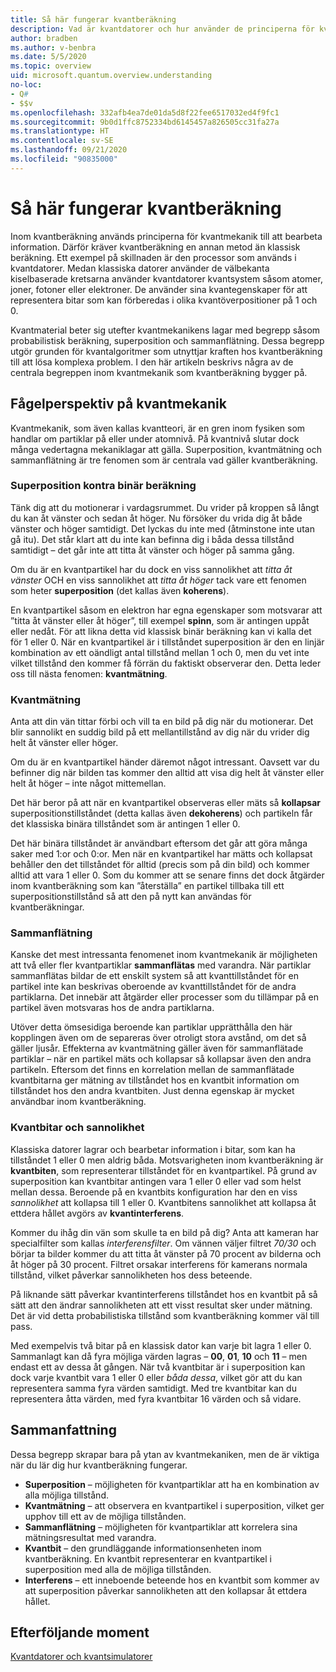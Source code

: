 ```yaml
---
title: Så här fungerar kvantberäkning
description: Vad är kvantdatorer och hur använder de principerna för kvantmekanik?
author: bradben
ms.author: v-benbra
ms.date: 5/5/2020
ms.topic: overview
uid: microsoft.quantum.overview.understanding
no-loc:
- Q#
- $$v
ms.openlocfilehash: 332afb4ea7de01da5d8f22fee6517032ed4f9fc1
ms.sourcegitcommit: 9b0d1ffc8752334bd6145457a826505cc31fa27a
ms.translationtype: HT
ms.contentlocale: sv-SE
ms.lasthandoff: 09/21/2020
ms.locfileid: "90835000"
---
```

# <a name="understanding-quantum-computing"></a>Så här fungerar kvantberäkning

Inom kvantberäkning används principerna för kvantmekanik till att bearbeta information. Därför kräver kvantberäkning en annan metod än klassisk beräkning. Ett exempel på skillnaden är den processor som används i kvantdatorer. Medan klassiska datorer använder de välbekanta kiselbaserade kretsarna använder kvantdatorer kvantsystem såsom atomer, joner, fotoner eller elektroner. De använder sina kvantegenskaper för att representera bitar som kan förberedas i olika kvantöverpositioner på 1 och 0.  

Kvantmaterial beter sig utefter kvantmekanikens lagar med begrepp såsom probabilistisk beräkning, superposition och sammanflätning. Dessa begrepp utgör grunden för kvantalgoritmer som utnyttjar kraften hos kvantberäkning till att lösa komplexa problem. I den här artikeln beskrivs några av de centrala begreppen inom kvantmekanik som kvantberäkning bygger på.

## <a name="a-birds-eye-view-of-quantum-mechanics"></a>Fågelperspektiv på kvantmekanik

Kvantmekanik, som även kallas kvantteori, är en gren inom fysiken som handlar om partiklar på eller under atomnivå. På kvantnivå slutar dock många vedertagna mekaniklagar att gälla. Superposition, kvantmätning och sammanflätning är tre fenomen som är centrala vad gäller kvantberäkning.  

### <a name="superposition-vs-binary-computing"></a>Superposition kontra binär beräkning

Tänk dig att du motionerar i vardagsrummet. Du vrider på kroppen så långt du kan åt vänster och sedan åt höger. Nu försöker du vrida dig åt både vänster och höger samtidigt. Det lyckas du inte med (åtminstone inte utan gå itu).  Det står klart att du inte kan befinna dig i båda dessa tillstånd samtidigt – det går inte att titta åt vänster och höger på samma gång.

Om du är en kvantpartikel har du dock en viss sannolikhet att *titta åt vänster* OCH en viss sannolikhet att *titta åt höger* tack vare ett fenomen som heter **superposition** (det kallas även **koherens**).

En kvantpartikel såsom en elektron har egna egenskaper som motsvarar att ”titta åt vänster eller åt höger”, till exempel **spinn**, som är antingen uppåt eller nedåt. För att likna detta vid klassisk binär beräkning kan vi kalla det för 1 eller 0. När en kvantpartikel är i tillståndet superposition är den en linjär kombination av ett oändligt antal tillstånd mellan 1 och 0, men du vet inte vilket tillstånd den kommer få förrän du faktiskt observerar den. Detta leder oss till nästa fenomen: **kvantmätning**.

### <a name="quantum-measurement"></a>Kvantmätning

Anta att din vän tittar förbi och vill ta en bild på dig när du motionerar. Det blir sannolikt en suddig bild på ett mellantillstånd av dig när du vrider dig helt åt vänster eller höger.

Om du är en kvantpartikel händer däremot något intressant. Oavsett var du befinner dig när bilden tas kommer den alltid att visa dig helt åt vänster eller helt åt höger – inte något mittemellan.

Det här beror på att när en kvantpartikel observeras eller mäts så **kollapsar** superpositionstillståndet (detta kallas även **dekoherens**) och partikeln får det klassiska binära tillståndet som är antingen 1 eller 0.

Det här binära tillståndet är användbart eftersom det går att göra många saker med 1:or och 0:or. Men när en kvantpartikel har mätts och kollapsat behåller den det tillståndet för alltid (precis som på din bild) och kommer alltid att vara 1 eller 0. Som du kommer att se senare finns det dock åtgärder inom kvantberäkning som kan ”återställa” en partikel tillbaka till ett superpositionstillstånd så att den på nytt kan användas för kvantberäkningar.

### <a name="entanglement"></a>Sammanflätning

Kanske det mest intressanta fenomenet inom kvantmekanik är möjligheten att två eller fler kvantpartiklar **sammanflätas** med varandra. När partiklar sammanflätas bildar de ett enskilt system så att kvanttillståndet för en partikel inte kan beskrivas oberoende av kvanttillståndet för de andra partiklarna. Det innebär att åtgärder eller processer som du tillämpar på en partikel även motsvaras hos de andra partiklarna.

Utöver detta ömsesidiga beroende kan partiklar upprätthålla den här kopplingen även om de separeras över otroligt stora avstånd, om det så gäller ljusår. Effekterna av kvantmätning gäller även för sammanflätade partiklar – när en partikel mäts och kollapsar så kollapsar även den andra partikeln. Eftersom det finns en korrelation mellan de sammanflätade kvantbitarna ger mätning av tillståndet hos en kvantbit information om tillståndet hos den andra kvantbiten. Just denna egenskap är mycket användbar inom kvantberäkning.

### <a name="qubits-and-probability"></a>Kvantbitar och sannolikhet

Klassiska datorer lagrar och bearbetar information i bitar, som kan ha tillståndet 1 eller 0 men aldrig båda. Motsvarigheten inom kvantberäkning är **kvantbiten**, som representerar tillståndet för en kvantpartikel. På grund av superposition kan kvantbitar antingen vara 1 eller 0 eller vad som helst mellan dessa. Beroende på en kvantbits konfiguration har den en viss *sannolikhet* att kollapsa till 1 eller 0. Kvantbitens sannolikhet att kollapsa åt ettdera hållet avgörs av **kvantinterferens**. 

Kommer du ihåg din vän som skulle ta en bild på dig? Anta att kameran har specialfilter som kallas *interferensfilter*. Om vännen väljer filtret *70/30* och börjar ta bilder kommer du att titta åt vänster på 70 procent av bilderna och åt höger på 30 procent. Filtret orsakar interferens för kamerans normala tillstånd, vilket påverkar sannolikheten hos dess beteende.

På liknande sätt påverkar kvantinterferens tillståndet hos en kvantbit på så sätt att den ändrar sannolikheten att ett visst resultat sker under mätning. Det är vid detta probabilistiska tillstånd som kvantberäkning kommer väl till pass.

Med exempelvis två bitar på en klassisk dator kan varje bit lagra 1 eller 0. Sammanlagt kan då fyra möjliga värden lagras – **00**, **01**, **10** och **11** – men endast ett av dessa åt gången. När två kvantbitar är i superposition kan dock varje kvantbit vara 1 eller 0 eller *båda dessa*, vilket gör att du kan representera samma fyra värden samtidigt. Med tre kvantbitar kan du representera åtta värden, med fyra kvantbitar 16 värden och så vidare.

## <a name="summary"></a>Sammanfattning

Dessa begrepp skrapar bara på ytan av kvantmekaniken, men de är viktiga när du lär dig hur kvantberäkning fungerar.

- **Superposition** – möjligheten för kvantpartiklar att ha en kombination av alla möjliga tillstånd.
- **Kvantmätning** – att observera en kvantpartikel i superposition, vilket ger upphov till ett av de möjliga tillstånden.
- **Sammanflätning** – möjligheten för kvantpartiklar att korrelera sina mätningsresultat med varandra.
- **Kvantbit** – den grundläggande informationsenheten inom kvantberäkning. En kvantbit representerar en kvantpartikel i superposition med alla de möjliga tillstånden.
- **Interferens** – ett inneboende beteende hos en kvantbit som kommer av att superposition påverkar sannolikheten att den kollapsar åt ettdera hållet.

## <a name="next-steps"></a>Efterföljande moment

[Kvantdatorer och kvantsimulatorer](xref:microsoft.quantum.overview.simulators)
